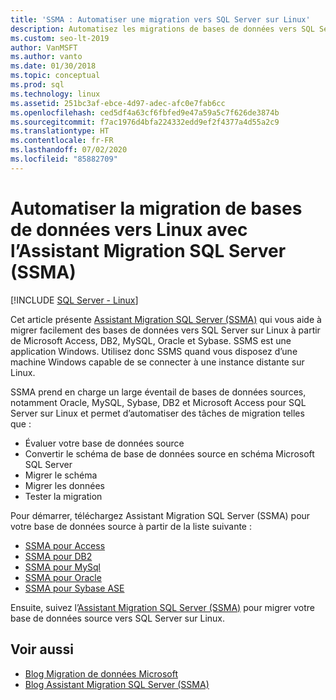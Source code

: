 ```yaml
---
title: 'SSMA : Automatiser une migration vers SQL Server sur Linux'
description: Automatisez les migrations de bases de données vers SQL Server sur Linux à l’aide de l’Assistant Migration SQL Server (SSMA, SQL Server Migration Assistant) pour Microsoft Access, DB2, MySQL, Oracle et Sybase.
ms.custom: seo-lt-2019
author: VanMSFT
ms.author: vanto
ms.date: 01/30/2018
ms.topic: conceptual
ms.prod: sql
ms.technology: linux
ms.assetid: 251bc3af-ebce-4d97-adec-afc0e7fab6cc
ms.openlocfilehash: ced5df4a63cf6fbfed9e47a59a5c7f626de3874b
ms.sourcegitcommit: f7ac1976d4bfa224332edd9ef2f4377a4d55a2c9
ms.translationtype: HT
ms.contentlocale: fr-FR
ms.lasthandoff: 07/02/2020
ms.locfileid: "85882709"
---
```

# <a name="automate-database-migration-to-linux-with-the-sql-server-migration-assistant-ssma"></a>Automatiser la migration de bases de données vers Linux avec l’Assistant Migration SQL Server (SSMA)

[!INCLUDE [SQL Server - Linux](../includes/applies-to-version/sql-linux.md)]

Cet article présente [Assistant Migration SQL Server (SSMA)](https://msdn.microsoft.com/library/mt613434.aspx) qui vous aide à migrer facilement des bases de données vers SQL Server sur Linux à partir de Microsoft Access, DB2, MySQL, Oracle et Sybase. SSMS est une application Windows. Utilisez donc SSMS quand vous disposez d’une machine Windows capable de se connecter à une instance distante sur Linux. 

SSMA prend en charge un large éventail de bases de données sources, notamment Oracle, MySQL, Sybase, DB2 et Microsoft Access pour SQL Server sur Linux et permet d’automatiser des tâches de migration telles que :

- Évaluer votre base de données source
- Convertir le schéma de base de données source en schéma Microsoft SQL Server
- Migrer le schéma
- Migrer les données
- Tester la migration

Pour démarrer, téléchargez Assistant Migration SQL Server (SSMA) pour votre base de données source à partir de la liste suivante :
- [SSMA pour Access](https://aka.ms/ssmaforaccess)
- [SSMA pour DB2](https://aka.ms/ssmafordb2)
- [SSMA pour MySql](https://aka.ms/ssmaformysql) 
- [SSMA pour Oracle](https://aka.ms/ssmafororacle)
- [SSMA pour Sybase ASE](https://aka.ms/ssmaforsybase) 

Ensuite, suivez l’[Assistant Migration SQL Server (SSMA)](https://msdn.microsoft.com/library/mt613434.aspx) pour migrer votre base de données source vers SQL Server sur Linux.

## <a name="see-also"></a>Voir aussi
- [Blog Migration de données Microsoft](https://blogs.msdn.microsoft.com/datamigration)
- [Blog Assistant Migration SQL Server (SSMA)](https://blogs.msdn.microsoft.com/ssma/)

